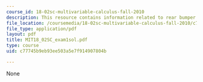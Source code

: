```yaml
---
course_id: 18-02sc-multivariable-calculus-fall-2010
description: This resource contains information related to rear bumper.
file_location: /coursemedia/18-02sc-multivariable-calculus-fall-2010/c77745b9eb93ee503a5e7f914907804b_MIT18_02SC_exam1sol.pdf
file_type: application/pdf
layout: pdf
title: MIT18_02SC_exam1sol.pdf
type: course
uid: c77745b9eb93ee503a5e7f914907804b

---
```

None